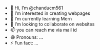 - 👋 Hi, I’m @chanducm561
- 👀 I’m interested in creating webpages
- 🌱 I’m currently learning Mern
- 💞️ I’m looking to collaborate on websites
- 📫 you can reach me via mail id
- 😄 Pronouns: ...
- ⚡ Fun fact: ...

<!---
chanducm561/chanducm561 is a ✨ special ✨ repository because its `README.md` (this file) appears on your GitHub profile.
You can click the Preview link to take a look at your changes.
--->
